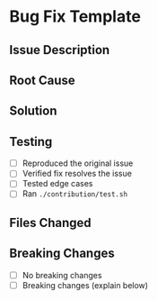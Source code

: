 # Bug Fix Template

## Issue Description
<!-- Describe the bug you're fixing -->

## Root Cause
<!-- What was causing the issue? -->

## Solution
<!-- How does your fix address the problem? -->

## Testing
- [ ] Reproduced the original issue
- [ ] Verified fix resolves the issue
- [ ] Tested edge cases
- [ ] Ran `./contribution/test.sh`

## Files Changed
<!-- List the files you modified -->

## Breaking Changes
- [ ] No breaking changes
- [ ] Breaking changes (explain below)

<!-- If breaking changes, explain what users need to do -->